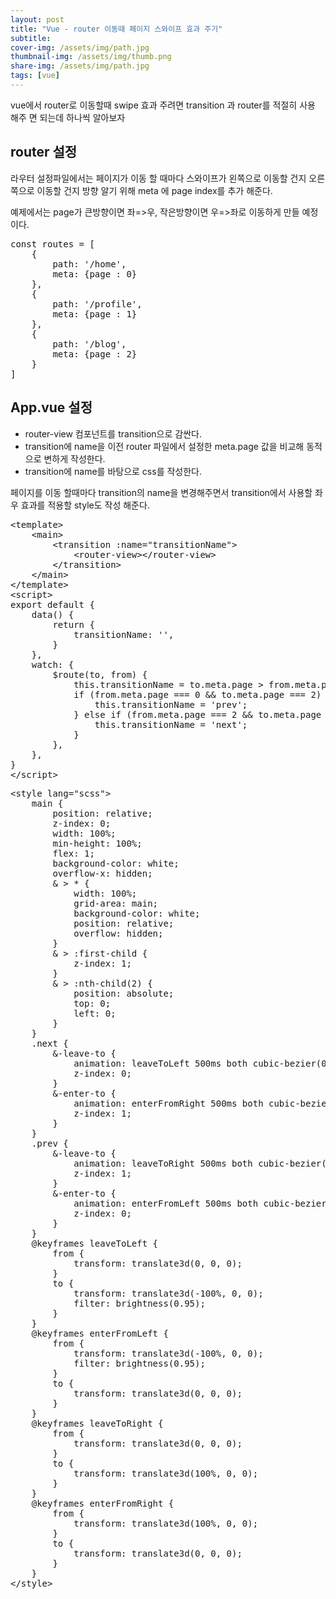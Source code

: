 ```yaml
---
layout: post
title: "Vue - router 이동때 페이지 스와이프 효과 주기"
subtitle:
cover-img: /assets/img/path.jpg
thumbnail-img: /assets/img/thumb.png
share-img: /assets/img/path.jpg
tags: [vue]
---
```

<p>vue에서 router로 이동할때 swipe 효과 주려면 transition 과 router를 적절히 사용 해주 면 되는데 하나씩 알아보자</p>
<!--more-->
<h2>router 설정</h2>
<p>라우터 설정파일에서는 페이지가 이동 할 때마다 스와이프가 왼쪽으로 이동할 건지 오른쪽으로 이동할 건지 방향 알기 위해 meta 에 page index를 추가 해준다. </p>
<p>예제에서는 page가 큰방향이면 좌=>우, 작은방향이면 우=>좌로 이동하게 만들 예정이다.</p>
<pre class="html">
const routes = [
    {
        path: '/home',
        meta: {page : 0}
    },
    {
        path: '/profile',
        meta: {page : 1}
    },
    {
        path: '/blog',
        meta: {page : 2}
    }
]
</pre>

<h2>App.vue 설정</h2>
<ul>
    <li>router-view 컴포넌트를 transition으로 감싼다.</li>
    <li>transition에 name을 이전 router 파일에서 설정한 meta.page 값을 비교해 동적으로 변하게 작성한다.</li>
    <li>transition에 name를 바탕으로 css를 작성한다.</li>
</ul>
<p>페이지를 이동 할때마다 transition의 name을 변경해주면서 transition에서 사용할 좌우 효과를 적용할 style도 작성 해준다.</p>
<pre class="html">
&lt;template&gt;
    &lt;main&gt;
        &lt;transition :name="transitionName"&gt;
            &lt;router-view&gt;&lt;/router-view&gt;
        &lt;/transition&gt;
    &lt;/main&gt;
&lt;/template&gt;
&lt;script&gt;
export default {
	data() {
		return {
			transitionName: '',
		}
	},
	watch: {
		$route(to, from) {
			this.transitionName = to.meta.page > from.meta.page ? 'next' : 'prev';
			if (from.meta.page === 0 && to.meta.page === 2) {
				this.transitionName = 'prev';
			} else if (from.meta.page === 2 && to.meta.page === 0) {
				this.transitionName = 'next';
			}
		},
	},
}
&lt;/script&gt;
</pre>

<pre class="html">
&lt;style lang="scss"&gt;
    main {
        position: relative;
        z-index: 0;
        width: 100%;
        min-height: 100%;
        flex: 1;
        background-color: white;
        overflow-x: hidden;
        & > * {
            width: 100%;
            grid-area: main;
            background-color: white;
            position: relative;
            overflow: hidden;
        }
        & > :first-child {
            z-index: 1;
        }
        & > :nth-child(2) {
            position: absolute;
            top: 0;
            left: 0;
        }
    }
	.next {
		&-leave-to {
			animation: leaveToLeft 500ms both cubic-bezier(0.165, 0.84, 0.44, 1);
			z-index: 0;
		}
		&-enter-to {
			animation: enterFromRight 500ms both cubic-bezier(0.165, 0.84, 0.44, 1);
			z-index: 1;
		}
	}
	.prev {
		&-leave-to {
			animation: leaveToRight 500ms both cubic-bezier(0.165, 0.84, 0.44, 1);
			z-index: 1;
		}
		&-enter-to {
			animation: enterFromLeft 500ms both cubic-bezier(0.165, 0.84, 0.44, 1);
			z-index: 0;
		}
	}    
    @keyframes leaveToLeft {
        from {
            transform: translate3d(0, 0, 0);
        }
        to {
            transform: translate3d(-100%, 0, 0);
            filter: brightness(0.95);
        }
    }
    @keyframes enterFromLeft {
        from {
            transform: translate3d(-100%, 0, 0);
            filter: brightness(0.95);
        }
        to {
            transform: translate3d(0, 0, 0);
        }
    }
    @keyframes leaveToRight {
        from {
            transform: translate3d(0, 0, 0);
        }
        to {
            transform: translate3d(100%, 0, 0);
        }
    }
    @keyframes enterFromRight {
        from {
            transform: translate3d(100%, 0, 0);
        }
        to {
            transform: translate3d(0, 0, 0);
        }
    }
&lt;/style&gt;
</pre>